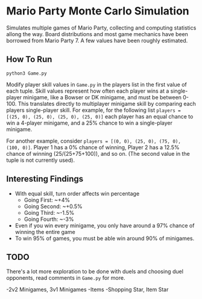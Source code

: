 # Mario Party Monte Carlo Simulation
Simulates multiple games of Mario Party, collecting and computing statistics allong the way. Board distributions and most game mechanics have been borrowed from Mario Party 7. A few values have been roughly estimated.  


## How To Run

```python3 Game.py```

Modify player skill values in `Game.py` in the players list in the first value of each tuple. Skill values represent how often each player wins at a single-player minigame, like a Bowser or DK minigame, and must be between 0-100. This translates directly to multiplayer minigame skill by comparing each players single-player skill. For example, for the following list `players = [(25, 0), (25, 0), (25, 0), (25, 0)]` each player has an equal chance to win a 4-player minigame, and a 25% chance to win a single-player minigame. 

For another example, consider `players = [(0, 0), (25, 0), (75, 0), (100, 0)]`. Player 1 has a 0% chance of winning, Player 2 has a 12.5% chance of winning (25/(25+75+100)), and so on. (The second value in the tuple is not currently used). 

## Interesting Findings

- With equal skill, turn order affects win percentage
  - Going First: ~+4%
  - Going Second: ~+0.5%
  - Going Third: ~-1.5%
  - Going Fourth: ~-3%
- Even if you win every minigame, you only have around a 97% chance of winning the entire game
- To win 95% of games, you must be able win around 90% of minigames. 

## TODO

There's a lot more exploration to be done with duels and choosing duel opponents, read comments in `Game.py` for more. 

-2v2 Minigames, 3v1 Minigames
-Items
-Shopping Star, Item Star
